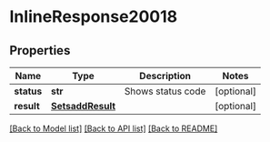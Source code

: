 # InlineResponse20018

## Properties
Name | Type | Description | Notes
------------ | ------------- | ------------- | -------------
**status** | **str** | Shows status code | [optional] 
**result** | [**SetsaddResult**](SetsaddResult.md) |  | [optional] 

[[Back to Model list]](../README.md#documentation-for-models) [[Back to API list]](../README.md#documentation-for-api-endpoints) [[Back to README]](../README.md)


